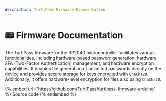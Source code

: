 ```yaml
---
description: TurtlPass Firmware Documentation
---
```


# 📟 Firmware Documentation

The TurtlPass firmware for the RP2040 microcontroller facilitates various functionalities, including hardware-based password generation, hardware 2FA (Two-Factor Authentication) management, and hardware encryption capabilities. It enables the generation of unlimited passwords directly on the device and provides secure storage for keys encrypted with `ChaCha20`. Additionally, it offers hardware-level encryption for files also using `ChaCha20`.



{% embed url="https://github.com/TurtlPass/turtlpass-firmware-arduino" %}
Source code
{% endembed %}
